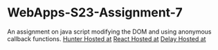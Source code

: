 # WebApps-S23-Assignment-7
An assignment on java script modifying the DOM and using anonymous callback functions.
[Hunter Hosted at](https://44-563-web-apps-s23.github.io/44563-webapps-s23-assignment7-Govardhan2164/hunter.html)
[React Hosted at](https://44-563-web-apps-s23.github.io/44563-webapps-s23-assignment7-Govardhan2164/react.html)
[Delay Hosted at](https://44-563-web-apps-s23.github.io/44563-webapps-s23-assignment7-Govardhan2164/delayq.html)
